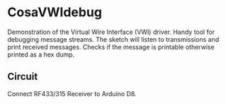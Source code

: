 CosaVWIdebug
============
Demonstration of the Virtual Wire Interface (VWI) driver.
Handy tool for debugging message streams. The sketch will 
listen to transmissions and print received messages. Checks
if the message is printable otherwise printed as a hex dump.

Circuit
-------
Connect RF433/315 Receiver to Arduino D8.



